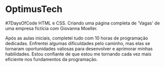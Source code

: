 # OptimusTech
#7DaysOfCode HTML e CSS. Criando uma página completa de 'Vagas' de uma empresa fictícia com Giovanna Moeller.

Após as aulas iniciais, completei tudo com 10 horas de programação dedicadas. 
Enfrentei algumas dificuldades pelo caminho, mas elas se tornaram oportunidades valiosas para desenvolver e aprimorar minhas habilidades. 
Estou confiante de que estou me tornando cada vez mais eficiente nos fundamentos da programação.

